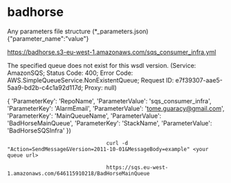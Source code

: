# badhorse
Any parameters file structure (*_parameters.json) 
{"parameter_name":"value"}

https://badhorse.s3-eu-west-1.amazonaws.com/sqs_consumer_infra.yml

The specified queue does not exist for this wsdl version. (Service: AmazonSQS; Status Code: 400; Error Code: AWS.SimpleQueueService.NonExistentQueue; Request ID: e7f39307-aae5-5aa9-bd2b-c4c1a92d117d; Proxy: null)

{
                                        'ParameterKey': 'RepoName',
                                        'ParameterValue': 'sqs_consumer_infra',
                                        'ParameterKey': 'AlarmEmail',
                                        'ParameterValue': 'tome.guaracy@gmail.com',
                                        'ParameterKey': 'MainQueueName',
                                        'ParameterValue': 'BadHorseMainQueue',
                                        'ParameterKey': 'StackName',
                                        'ParameterValue': 'BadHorseSQSInfra'
                                    })


                                    curl -d "Action=SendMessage&Version=2011-10-01&MessageBody=example" <your queue url>

                                    https://sqs.eu-west-1.amazonaws.com/646115910218/BadHorseMainQueue